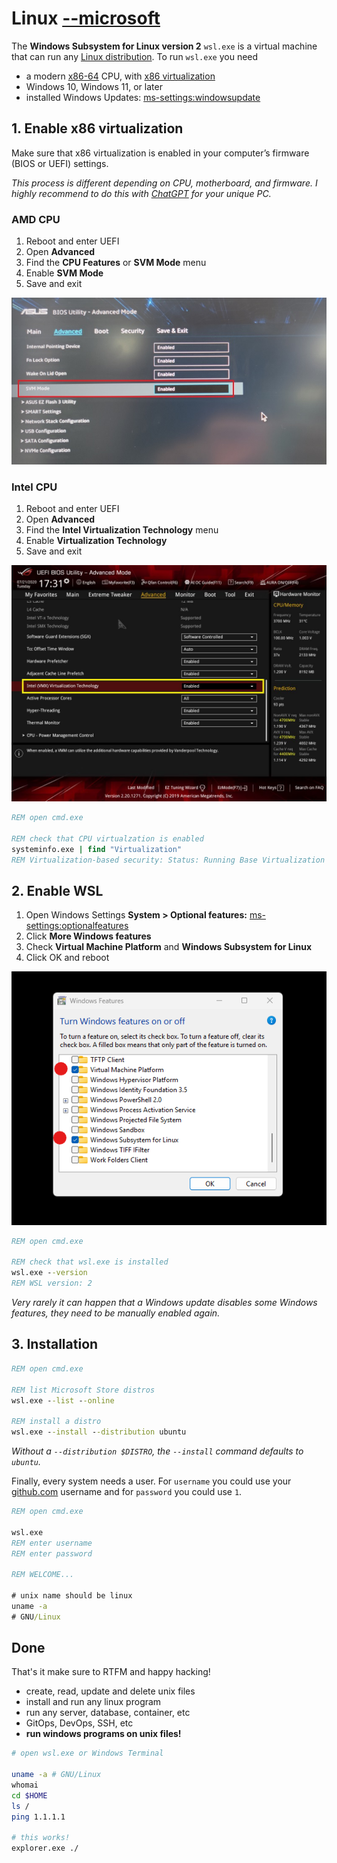 # Linux [--microsoft](https://learn.microsoft.com/windows/wsl/)

The **Windows Subsystem for Linux version 2** `wsl.exe` is a virtual machine that can run any [Linux distribution](https://en.wikipedia.org/wiki/List_of_Linux_distributions). To run `wsl.exe` you need

- a modern [x86-64](https://en.wikipedia.org/wiki/X86-64) CPU, with [x86 virtualization](https://en.wikipedia.org/wiki/X86_virtualization)
- Windows 10, Windows 11, or later
- installed Windows Updates: [ms-settings:windowsupdate](ms-settings:windowsupdate)

## 1. Enable x86 virtualization

Make sure that x86 virtualization is enabled in your computer’s firmware (BIOS or UEFI) settings.

_This process is different depending on CPU, motherboard, and firmware. I highly recommend to do this with [ChatGPT](https://chatgpt.com/) for your unique PC._

### AMD CPU

1. Reboot and enter UEFI
2. Open **Advanced**
3. Find the **CPU Features** or **SVM Mode** menu
4. Enable **SVM Mode**
5. Save and exit

![Enable Virtualzation for AMD on Asus](virtualization-uefi-amd-asus.png)

### Intel CPU

1. Reboot and enter UEFI
2. Open **Advanced**
3. Find the **Intel Virtualization Technology** menu
4. Enable **Virtualization Technology**
5. Save and exit

![Enable Virtualzation for Intel on Asus](virtualization-uefi-intel-asus.png)

```bat
REM open cmd.exe

REM check that CPU virtualzation is enabled
systeminfo.exe | find "Virtualization"
REM Virtualization-based security: Status: Running Base Virtualization Support
```

## 2. Enable WSL

1. Open Windows Settings **System > Optional features:** [ms-settings:optionalfeatures](ms-settings:optionalfeatures)
3. Click **More Windows features**
2. Check **Virtual Machine Platform** and **Windows Subsystem for Linux**
3. Click OK and reboot

![Enable Windows Optional features](./optional-features.png)

```bat
REM open cmd.exe

REM check that wsl.exe is installed
wsl.exe --version
REM WSL version: 2
```

_Very rarely it can happen that a Windows update disables some Windows features, they need to be manually enabled again._

## 3. Installation

```bat
REM open cmd.exe

REM list Microsoft Store distros
wsl.exe --list --online

REM install a distro
wsl.exe --install --distribution ubuntu
```

_Without a `--distribution $DISTRO`, the `--install` command defaults to `ubuntu`._

Finally, every system needs a user. For `username` you could use your [github.com](https://github.com) username and for `password` you could use `1`.

```bat
REM open cmd.exe

wsl.exe
REM enter username
REM enter password

REM WELCOME...

# unix name should be linux
uname -a
# GNU/Linux
```

## Done

That's it make sure to RTFM and happy hacking!

- create, read, update and delete unix files
- install and run any linux program
- run any server, database, container, etc
- GitOps, DevOps, SSH, etc
- **run windows programs on unix files!**

```bash
# open wsl.exe or Windows Terminal

uname -a # GNU/Linux
whomai
cd $HOME
ls /
ping 1.1.1.1

# this works!
explorer.exe ./
```
